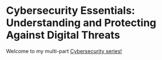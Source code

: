 # Cybersecurity Essentials: Understanding and Protecting Against Digital Threats

Welcome to my multi-part [Cybersecurity series!](./readme.md) 
